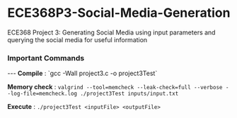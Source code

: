 # ECE368P3-Social-Media-Generation
ECE368 Project 3: Generating Social Media using input parameters and querying the social media for useful information

<h3>Important Commands</h3>
---
<b>Compile</b> : `gcc -Wall project3.c -o project3Test`

<b>Memory check</b> : `valgrind --tool=memcheck --leak-check=full --verbose --log-file=memcheck.log ./project3Test inputs/input.txt`

<b>Execute</b> : `./project3Test <inputFile> <outputFile>`
